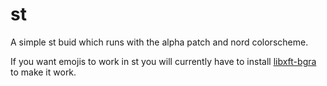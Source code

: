 # st

A simple st buid which runs with the alpha patch and nord colorscheme.

If you want emojis to work in st you will currently have to install [libxft-bgra](https://aur.archlinux.org/packages/libxft-bgra/) to make it work.
